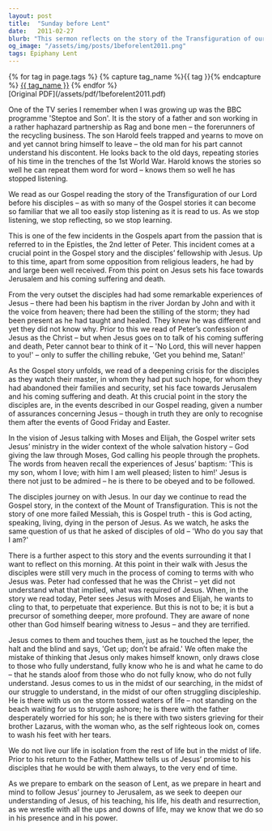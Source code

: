 ```yaml
---
layout: post
title:  "Sunday before Lent"
date:   2011-02-27
blurb: "This sermon reflects on the story of the Transfiguration of our Lord and the disciples' journey with Jesus. It emphasizes the importance of not just admiring Jesus, but obeying and following him. The sermon also discusses the disciples' struggle to understand who Jesus was and assures that Jesus is with us in our struggles and searches."
og_image: "/assets/img/posts/1beforelent2011.png"
tags: Epiphany Lent
---    
```

<div class="tag-pills">
  {% for tag in page.tags %}
    {% capture tag_name %}{{ tag }}{% endcapture %}
    <a href="{{ site.baseurl }}/tag/{{ tag_name | slugify }}" class="tag-pill">{{ tag_name }}</a>
  {% endfor %}
</div>
[Original PDF](/assets/pdf/1beforelent2011.pdf)

One of the TV series I remember when I was growing up was the BBC programme 'Steptoe and Son'. It is the story of a father and son working in a rather haphazard partnership as Rag and bone men – the forerunners of the recycling business. The son Harold feels trapped and yearns to move on and yet cannot bring himself to leave – the old man for his part cannot understand his discontent. He looks back to the old days, repeating stories of his time in the trenches of the 1st World War. Harold knows the stories so well he can repeat them word for word – knows them so well he has stopped listening.

We read as our Gospel reading the story of the Transfiguration of our Lord before his disciples – as with so many of the Gospel stories it can become so familiar that we all too easily stop listening as it is read to us. As we stop listening, we stop reflecting, so we stop learning.

This is one of the few incidents in the Gospels apart from the passion that is referred to in the Epistles, the 2nd letter of Peter. This incident comes at a crucial point in the Gospel story and the disciples’ fellowship with Jesus. Up to this time, apart from some opposition from religious leaders, he had by and large been well received. From this point on Jesus sets his face towards Jerusalem and his coming suffering and death.

From the very outset the disciples had had some remarkable experiences of Jesus – there had been his baptism in the river Jordan by John and with it the voice from heaven; there had been the stilling of the storm; they had been present as he had taught and healed. They knew he was different and yet they did not know why. Prior to this we read of Peter’s confession of Jesus as the Christ – but when Jesus goes on to talk of his coming suffering and death, Peter cannot bear to think of it – 'No Lord, this will never happen to you!' – only to suffer the chilling rebuke, 'Get you behind me, Satan!'

As the Gospel story unfolds, we read of a deepening crisis for the disciples as they watch their master, in whom they had put such hope, for whom they had abandoned their families and security, set his face towards Jerusalem and his coming suffering and death. At this crucial point in the story the disciples are, in the events described in our Gospel reading, given a number of assurances concerning Jesus – though in truth they are only to recognise them after the events of Good Friday and Easter.

In the vision of Jesus talking with Moses and Elijah, the Gospel writer sets Jesus’ ministry in the wider context of the whole salvation history – God giving the law through Moses, God calling his people through the prophets. The words from heaven recall the experiences of Jesus’ baptism: 'This is my son, whom I love; with him I am well pleased; listen to him!' Jesus is there not just to be admired – he is there to be obeyed and to be followed.

The disciples journey on with Jesus. In our day we continue to read the Gospel story, in the context of the Mount of Transfiguration. This is not the story of one more failed Messiah, this is Gospel truth - this is God acting, speaking, living, dying in the person of Jesus. As we watch, he asks the same question of us that he asked of disciples of old – 'Who do you say that I am?'

There is a further aspect to this story and the events surrounding it that I want to reflect on this morning. At this point in their walk with Jesus the disciples were still very much in the process of coming to terms with who Jesus was. Peter had confessed that he was the Christ – yet did not understand what that implied, what was required of Jesus. When, in the story we read today, Peter sees Jesus with Moses and Elijah, he wants to cling to that, to perpetuate that experience. But this is not to be; it is but a precursor of something deeper, more profound. They are aware of none other than God himself bearing witness to Jesus – and they are terrified.

Jesus comes to them and touches them, just as he touched the leper, the halt and the blind and says, 'Get up; don’t be afraid.' We often make the mistake of thinking that Jesus only makes himself known, only draws close to those who fully understand, fully know who he is and what he came to do – that he stands aloof from those who do not fully know, who do not fully understand. Jesus comes to us in the midst of our searching, in the midst of our struggle to understand, in the midst of our often struggling discipleship. He is there with us on the storm tossed waters of life – not standing on the beach waiting for us to struggle ashore; he is there with the father desperately worried for his son; he is there with two sisters grieving for their brother Lazarus, with the woman who, as the self righteous look on, comes to wash his feet with her tears.

We do not live our life in isolation from the rest of life but in the midst of life. Prior to his return to the Father, Matthew tells us of Jesus’ promise to his disciples that he would be with them always, to the very end of time.

As we prepare to embark on the season of Lent, as we prepare in heart and mind to follow Jesus’ journey to Jerusalem, as we seek to deepen our understanding of Jesus, of his teaching, his life, his death and resurrection, as we wrestle with all the ups and downs of life, may we know that we do so in his presence and in his power.
